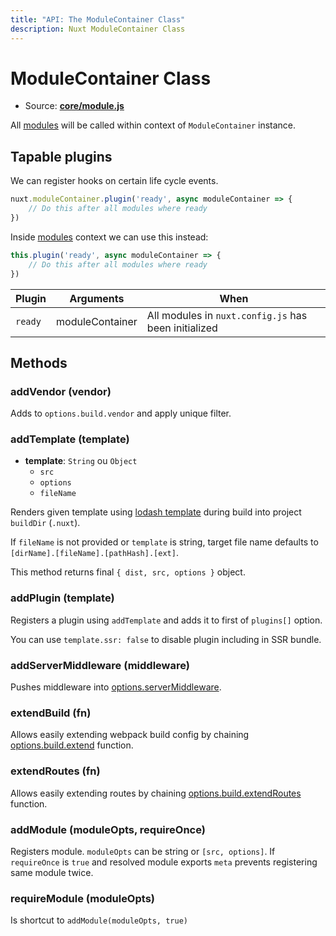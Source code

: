 ```yaml
---
title: "API: The ModuleContainer Class"
description: Nuxt ModuleContainer Class
---
```


# ModuleContainer Class

- Source: **[core/module.js](https://github.com/nuxt/nuxt.js/tree/dev/packages/core/src/module.js)**

All [modules](/guide/modules) will be called within context of `ModuleContainer` instance.

## Tapable plugins

We can register hooks on certain life cycle events.

```js
nuxt.moduleContainer.plugin('ready', async moduleContainer => {
    // Do this after all modules where ready
})
```

Inside [modules](/guide/modules) context we can use this instead:

```js
this.plugin('ready', async moduleContainer => {
    // Do this after all modules where ready
})
```

Plugin | Arguments       | When
-------|-----------------|-----------------------------------------------------
`ready`| moduleContainer | All modules in `nuxt.config.js` has been initialized


## Methods

### addVendor (vendor)

Adds to `options.build.vendor` and apply unique filter.

### addTemplate (template)

- **template**: `String` ou `Object`
    - `src`
    - `options`
    - `fileName`

Renders given template using [lodash template](https://lodash.com/docs/4.17.4#template) during build into project `buildDir` (`.nuxt`).

If `fileName` is not provided or `template` is string, target file name defaults to `[dirName].[fileName].[pathHash].[ext]`.

This method returns final `{ dist, src, options }` object.

### addPlugin (template)

Registers a plugin using `addTemplate` and adds it to first of `plugins[]` option.

You can use `template.ssr: false` to disable plugin including in SSR bundle.

### addServerMiddleware (middleware)

Pushes middleware into [options.serverMiddleware](/api/configuration-servermiddleware).

### extendBuild (fn)

Allows easily extending webpack build config by chaining [options.build.extend](/api/configuration-build#extend) function.

### extendRoutes (fn)

Allows easily extending routes by chaining [options.build.extendRoutes](/api/configuration-router#extendroutes) function.

### addModule (moduleOpts, requireOnce)

Registers module. `moduleOpts` can be string or `[src, options]`. If `requireOnce` is `true` and resolved module exports `meta` prevents registering same module twice.

### requireModule (moduleOpts)

Is shortcut to `addModule(moduleOpts, true)`
